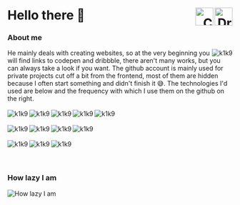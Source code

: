 <h1 align="left"> Hello there 👋 
  
  <a href="https://dribbble.com/k1k9" target="_blank" align="right">
    <img align="right" alt="Dribble | K1K9" src="https://img.shields.io/badge/Dribbble-202124?style=for-the-badge&logo=dribbble&logoColor=white" height="40"/>
  </a>
  
  <a href="https://codepen.io/K1K9" target="_blank" align="right">
    <img align="right" alt="CodePen | K1K9" src="https://img.shields.io/badge/Codepen-202124?style=for-the-badge&logo=codepen&logoColor=white" height="40"/>
  </a>
 </h1>
 
### About me
<img align="right"  src="https://github-readme-stats.vercel.app/api/top-langs/?username=k1k9&count_private=true&theme=dark" alt="k1k9" />
He mainly deals with creating websites, so at the very beginning you will find links to codepen and dribbble, there aren't many works, but you can always take a look if you want. The github account is mainly used for private projects cut off a bit from the frontend, most of them are hidden because I often start something and didn't finish it 😅. The technologies I'd used are below and the frequency with which I use them on the github on the right.
<br/><br/>
<div>
  <img align="left"  src="https://img.shields.io/badge/Python-3776AB?style=for-the-badge&logo=python&logoColor=white" alt="k1k9" />
  <img align="left"  src="https://img.shields.io/badge/HTML5-E34F26?style=for-the-badge&logo=html5&logoColor=white" alt="k1k9" />
  <img align="left"  src="https://img.shields.io/badge/CSS3-1572B6?style=for-the-badge&logo=css3&logoColor=white" alt="k1k9" />
  <img align="left"  src="https://img.shields.io/badge/Pug-E3C29B?style=for-the-badge&logo=pug&logoColor=black" alt="k1k9" />
  <img align="left"  src="https://img.shields.io/badge/Sass-CC6699?style=for-the-badge&logo=sass&logoColor=white" alt="k1k9" />
</div>
<br/><br/>
<div>
  <img align="left"  src="https://img.shields.io/badge/Bootstrap-563D7C?style=for-the-badge&logo=bootstrap&logoColor=white" alt="k1k9" />
  <img align="left"  src="https://img.shields.io/badge/Django-092E20?style=for-the-badge&logo=django&logoColor=white" alt="k1k9" />
  <img align="left"  src="https://img.shields.io/badge/strapi-2e7eea?style=for-the-badge&logo=strapi&logoColor=white" alt="k1k9" />
  <img align="left"  src="https://img.shields.io/badge/Postman-FF6C37?style=for-the-badge&logo=Postman&logoColor=white" alt="k1k9" />
</div>
<br/><br/>
<div>
  <img align="left"  src="https://img.shields.io/badge/Nginx-009639?style=for-the-badge&logo=nginx&logoColor=white" alt="k1k9" />
  <img align="left"  src="https://img.shields.io/badge/Windows-0078D6?style=for-the-badge&logo=windows&logoColor=white" alt="k1k9" />
  <img align="left"  src="https://img.shields.io/badge/Ubuntu-E95420?style=for-the-badge&logo=ubuntu&logoColor=white" alt="k1k9" />
</div>
<br/><br/><br/>

### How lazy I am
![How lazy I am](https://activity-graph.herokuapp.com/graph?username=k1k9&custom_title=Only%20public%20repos&theme=xcode)
